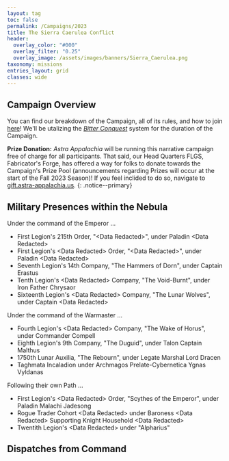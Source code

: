 ```yaml
---
layout: tag
toc: false
permalink: /Campaigns/2023
title: The Sierra Caerulea Conflict
header:
  overlay_color: "#000"
  overlay_filter: "0.25"
  overlay_image: /assets/images/banners/Sierra_Caerulea.png
taxonomy: missions
entries_layout: grid
classes: wide
---
```


## Campaign Overview
You can find our breakdown of the Campaign, all of its rules, and how to join [here](/Campaigns/2023/Structure)! We'll be utalizing the [*Bitter Conquest*](/Bitter-Conquest) system for the duration of the Campaign.

**Prize Donation:** *Astra Appalachia* will be running this narrative campaign free of charge for all participants. That said, our Head Quarters FLGS, Fabricator's Forge, has offered a way for folks to donate towards the Campaign's Prize Pool (announcements regarding Prizes will occur at the start of the Fall 2023 Season)! If you feel inclided to do so, navigate to [gift.astra-appalachia.us](https://gift.astra-appalachia.us).
{: .notice--primary}

## Military Presences within the Nebula
Under the command of the Emperor ...
  - First Legion's 215th Order, "&lt;Data Redacted&gt;", under Paladin &lt;Data Redacted&gt;
  - First Legion's &lt;Data Redacted&gt; Order, "&lt;Data Redacted&gt;", under Paladin &lt;Data Redacted&gt;
  - Seventh Legion's 14th Company, "The Hammers of Dorn", under Captain Erastus
  - Tenth Legion's &lt;Data Redacted&gt; Company, "The Void-Burnt", under Iron Father Chrysaor
  - Sixteenth Legion's &lt;Data Redacted&gt; Company, "The Lunar Wolves", under Captain &lt;Data Redacted&gt;

Under the command of the Warmaster ...
  - Fourth Legion's &lt;Data Redacted&gt; Company, "The Wake of Horus", under Commander Compell
  - Eighth Legion's 9th Company, "The Duguid", under Talon Captain Malthus
  - 1750th Lunar Auxilia, "The Rebourn", under Legate Marshal Lord Dracen
  - Taghmata Incaladion under Archmagos Prelate-Cybernetica Ygnas Vyldanas

Following their own Path ...
  - First Legion's &lt;Data Redacted&gt; Order, "Scythes of the Emperor", under Paladin Malachi Jadesong
  - Rogue Trader Cohort &lt;Data Redacted&gt; under Baroness &lt;Data Redacted&gt; Supporting Knight Household &lt;Data Redacted&gt;
  - Twentith Legion's &lt;Data Redacted&gt; under "Alpharius"

## Dispatches from Command
